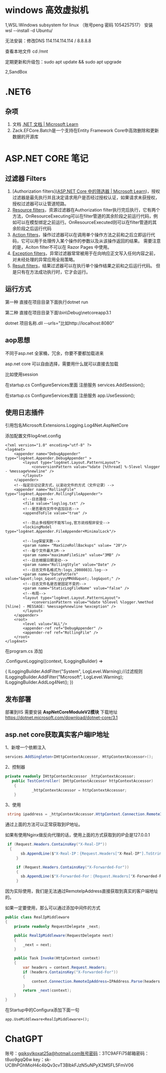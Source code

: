 # windows 高效虚拟机

1,WSL:Windows subsystem for linux   （账号peng 密码 1054257517） 安装 wsl --install -d Ubuntu/

无法安装：修改DNS 114.114.114.114 / 8.8.8.8

查看本地文件 cd /mnt

定期更新和升级包：sudo apt update && sudo apt upgrade

2,SandBox

# .NET6

## 杂项

1. 文档 [.NET 文档 | Microsoft Learn](https://learn.microsoft.com/zh-cn/dotnet/)
2. Zack.EFCore.Batch是一个支持在Entity Framework Core中高效删除和更新数据的开源库

# ASP.NET CORE 笔记

## 过滤器 Filters

1. [Authorization filters]([ASP.NET Core 中的筛选器 | Microsoft Learn](https://learn.microsoft.com/zh-cn/aspnet/core/mvc/controllers/filters?view=aspnetcore-7.0&viewFallbackFrom=aspnetcore-2.2#authorization-filters))，授权过滤器是最先执行并且决定请求用户是否经过授权认证，如果请求未获授权，授权过滤器可以让管道短路。
2. [Resource filters](https://docs.microsoft.com/en-us/aspnet/core/mvc/controllers/filters?view=aspnetcore-2.2#resource-filters)，资源过滤器在Authorization filter执行完后执行，它有两个方法，OnResourceExecuting可以在filter管道的其余阶段之前运行代码，例如可以在模型绑定之前运行。OnResourceExecuted则可以在filter管道的其余阶段之后运行代码
3. [Action filters](https://docs.microsoft.com/en-us/aspnet/core/mvc/controllers/filters?view=aspnetcore-2.2#action-filters)，操作过滤器可以在调用单个操作方法之前和之后立即运行代码，它可以用于处理传入某个操作的参数以及从该操作返回的结果。 需要注意的是，Aciton filter不可以在 Razor Pages 中使用。
4. [Exception filters](https://docs.microsoft.com/en-us/aspnet/core/mvc/controllers/filters?view=aspnetcore-2.2#exception-filters)，异常过滤器常常被用于在向响应正文写入任何内容之前，对未经处理的异常应用全局策略。
5. [Result filters](https://docs.microsoft.com/en-us/aspnet/core/mvc/controllers/filters?view=aspnetcore-2.2#result-filters)，结果过滤器可以在执行单个操作结果之前和之后运行代码。 但是只有在方法成功执行时，它才会运行。

## 运行方式

第一种   直接在项目目录下面执行dotnet run

第二种   直接在项目目录下面\bin\Debug\netcoreapp3.1

dotnet 项目名称.dll --urls="比如http://localhost:8080"

## aop思想

不同于asp.net 全家桶，冗余，你要不要都加载进来

asp.net core 可以自由选择，需要用什么就可以直接去加载

比如使用session

在startup.cs  ConfigureServices里面 注册服务 services.AddSession();

在startup.cs  ConfigureServices里面 注册服务  app.UseSession();

## 使用日志插件

引用包名Microsoft.Extensions.Logging.Log4Net.AspNetCore 

添加配置文件log4net.config

```
<?xml version="1.0" encoding="utf-8" ?>
<log4net>
	<appender name="DebugAppender" type="log4net.Appender.DebugAppender" >
		<layout type="log4net.Layout.PatternLayout">
			<conversionPattern value="%date [%thread] %-5level %logger - %message%newline" />
		</layout>
	</appender>
	<!--指定日记记录方式，以滚动文件的方式（文件记录）-->
	<appender name="RollingFile" type="log4net.Appender.RollingFileAppender">
		<!--日志路径-->
		<file value="log\log.txt" />
		<!--是否是向文件中追加日志-->
		<appendToFile value="true" />

		<!--防止多线程时不能写log,官方说线程非安全-->
		<lockingModel type="log4net.Appender.FileAppender+MinimalLock"/>
		
		<!--log保留天数-->
		<param name= "MaxSizeRollBackups" value= "20"/>
		<!--每个文件最大1M-->
		<param name="maximumFileSize" value="3MB" />
		<!--日志根据日期滚动-->
		<param name="RollingStyle" value="Date" />
		<!--日志文件名格式为:logs_20080831.log-->
		<param name="DatePattern" value="&quot;logs_&quot;yyyyMMdd&quot;.log&quot;" />
		<!--日志文件名是否是固定不变的-->
		<param name="StaticLogFileName" value="false" />
		<!--布局-->
		<layout type="log4net.Layout.PatternLayout">
			<conversionPattern value="%date %5level %logger.%method [%line] - MESSAGE: %message%newline %exception" />
		</layout>
	</appender>
	<root>
		<level value="ALL"/>
		<appender-ref ref="DebugAppender" />
		<appender-ref ref="RollingFile" />
	</root>
</log4net>
```

在program.cs 添加

.ConfigureLogging((context, ILoggingBuilder) =>

 {
        ILoggingBuilder.AddFilter("System", LogLevel.Warning);//过滤规则
        ILoggingBuilder.AddFilter("Microsoft", LogLevel.Warning);
        ILoggingBuilder.AddLog4Net();
 })

## 发布部署

部署到IIS 需要安装 **AspNetCoreModuleV2模块** 下载地址 https://dotnet.microsoft.com/download/dotnet-core/3.1 

## asp.net core获取真实客户端IP地址

1、新增一个依赖注入

```c#
services.AddSingleton<IHttpContextAccessor, HttpContextAccessor>();
```

2、控制器

```C#
private readonly IHttpContextAccessor _httpContextAccessor;
   public TestController( IHttpContextAccessor httpContextAccessor) 
    {
            _httpContextAccessor = httpContextAccessor;    
    }
```

3、使用

```C#
 string ipaddress = _httpContextAccessor.HttpContext.Connection.RemoteIpAddress.ToString();
```

通过上面的方法可以正常获取到IP地址。

如果有使用Nginx做反向代理的话，使用上面的方式获取到的IP会是127.0.0.1

```C#
 if (Request.Headers.ContainsKey("X-Real-IP"))
  {
       sb.AppendLine($"X-Real-IP：{Request.Headers["X-Real-IP"].ToString()}");
     }

     if (Request.Headers.ContainsKey("X-Forwarded-For"))
     {
       sb.AppendLine($"X-Forwarded-For：{Request.Headers["X-Forwarded-For"].ToString()}");
     }   
```

因为实际使用，我们是无法通过RemoteIpAddress直接获取到真实的客户端地址的。

如果一定要使用，那么可以通过添加中间件的方式

```C#
public class RealIpMiddleware
{
    private readonly RequestDelegate _next;

    public RealIpMiddleware(RequestDelegate next)
    {
        _next = next;
    }

    public Task Invoke(HttpContext context)
    {
        var headers = context.Request.Headers;
        if (headers.ContainsKey("X-Forwarded-For"))
        {
            context.Connection.RemoteIpAddress=IPAddress.Parse(headers["X-Forwarded-For"].ToString().Split(',', StringSplitOptions.RemoveEmptyEntries)[0]);
        }
        return _next(context);
    }
}
```

在Startup中的Configura添加下面一句

```
app.UseMiddleware<RealIpMiddleware>();
```

# ChatGPT

账号：gqjksylkoxat25a@hotmail.com账号密码：3TC9AFFi75邮箱密码：t8uo9gqQ6w key：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
